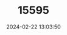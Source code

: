 ---
title: "15595"
category: "Aegialomys galapagoensis"
draft: false
date: 2024-02-22 13:03:50
languages:
  English: ["Galapagos Oryzomys", "Galapagos Rice Rat"]
  German: ["Galápagos-Küsten-Reisratte", "Galapagos-Schildreisratte"]
---